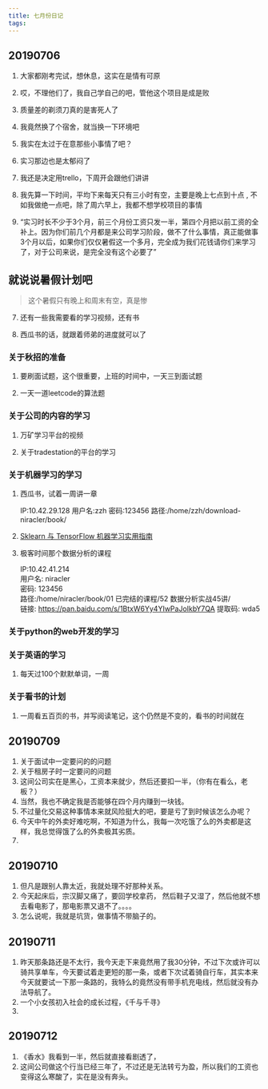 ```yaml
---
title: 七月份日记
tags:
---
```


<!-- more -->

## 20190706

1. 大家都刚考完试，想休息，这实在是情有可原

2. 哎，不理他们了，我自己学自己的吧，管他这个项目是成是败

3. 质量差的剃须刀真的是害死人了

4. 我竟然换了个宿舍，就当换一下环境吧

5. 我实在太过于在意那些小事情了吧？

6. 实习那边也是太郁闷了

7. 我还是决定用trello，下周开会跟他们讲讲

1. 我先算一下时间，平均下来每天只有三小时有空，主要是晚上七点到十点
, 不如我做绝一点吧，除了周六早上，我都不想学校项目的事情

6. “实习时长不少于3个月，前三个月份工资只发一半，第四个月把以前工资的全补上。因为你们前几个月都是来公司学习阶段，做不了什么事情，真正能做事3个月以后，如果你们仅仅暑假这一个多月，完全成为我们花钱请你们来学习了，对于公司来说，是完全没有这个必要了”

## 就说说暑假计划吧

> 这个暑假只有晚上和周末有空，真是惨

7. 还有一些我需要看的学习视频，还有书

8. 西瓜书的话，就跟着师弟的进度就可以了

### 关于秋招的准备

1. 要刷面试题，这个很重要，上班的时间中，一天三到面试题

1. 一天一道leetcode的算法题

### 关于公司的内容的学习

1. 万矿学习平台的视频

2. 关于tradestation的平台的学习

### 关于机器学习的学习

1. 西瓜书，试着一周讲一章

    IP:10.42.29.128
    用户名:zzh
    密码:123456
    路径:/home/zzh/download-niracler/book/

2. [Sklearn 与 TensorFlow 机器学习实用指南](https://github.com/apachecn/hands-on-ml-zh/tree/d6963c5048a1d4b1da9e741c625f7cc2a1400235)

3. 极客时间那个数据分析的课程  

    IP:10.42.41.214  
    用户名: niracler  
    密码: 123456  
    路径:/home/niracler/book/01 已完结的课程/52 数据分析实战45讲/  
    链接: https://pan.baidu.com/s/1BtxW6Yy4YIwPaJoIkbY7QA 提取码: wda5 


### 关于python的web开发的学习

### 关于英语的学习

1. 每天过100个默默单词，一周

### 关于看书的计划

1. 一周看五百页的书，并写阅读笔记，这个仍然是不变的，看书的时间就在

## 20190709

1. 关于面试中一定要问的的问题
2. 关于租房子时一定要问的问题
3. 这间公司实在是黑心，工资本来就少，然后还要扣一半，（你有在看么，老板？）
4. 当然，我也不确定我是否能够在四个月内赚到一块钱。
5. 不过量化交易这种事情本来就风险挺大的吧，要是亏了到时候该怎么办呢？
6. 今天中午的外卖好难吃啊，不知道为什么，我每一次吃饿了么的外卖都是这样，我总觉得饿了么的外卖极其劣质。
7. 


## 20190710

1. 但凡是跟别人靠太近，我就处理不好那种关系。
2. 今天起床后，宗汉脚又痛了，要回学校拿药， 然后鞋子又湿了，然后他就不想去看电影了，那电影票又退不了。。。。
3. 怎么说呢，我就是坑货，做事情不带脑子的。

## 20190711

1. 昨天那条路还是不太行，我今天走下来竟然用了我30分钟，不过下次或许可以骑共享单车，今天要试着走更短的那一条，或者下次试着骑自行车，其实本来今天就要试一下那一条路的，我特么的竟然没有带手机充电线，然后就没有办法导航了。
1. 一个小女孩初入社会的成长过程，《千与千寻》
2. 

## 20190712

1. 《香水》我看到一半，然后就直接看剧透了，
2. 这间公司做这个行当已经三年了，不过还是无法转亏为盈，所以我们的工资也变得这么寒酸了，实在是没有奔头。